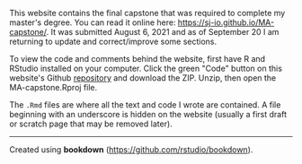 This website contains the final capstone that was required to complete my master's degree. You can read it online here: <https://sj-io.github.io/MA-capstone/>. It was submitted August 6, 2021 and as of September 20 I am returning to update and correct/improve some sections.

To view the code and comments behind the website, first have R and RStudio installed on your computer. Click the green "Code" button on this website's Github [repository](https://github.com/sj-io/MA-capstone) and download the ZIP. Unzip, then open the MA-capstone.Rproj file.

The `.Rmd` files are where all the text and code I wrote are contained. A file beginning with an underscore is hidden on the website (usually a first draft or scratch page that may be removed later).

------------------------------------------------------------------------

Created using **bookdown** (<https://github.com/rstudio/bookdown>).
